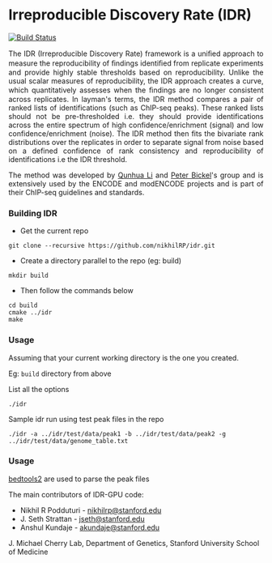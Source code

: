 Irreproducible Discovery Rate (IDR)
===
[![Build Status](https://travis-ci.org/nikhilRP/idr.svg?branch=master)](https://travis-ci.org/nikhilRP/idr)

<p align="justify">The IDR (Irreproducible Discovery Rate) framework is a uniﬁed approach to measure the reproducibility of ﬁndings identiﬁed from replicate experiments and provide highly stable thresholds based on reproducibility. Unlike the usual scalar measures of reproducibility, the IDR approach creates a curve, which quantitatively assesses when the ﬁndings are no longer consistent across replicates. In layman's terms, the IDR method compares a pair of ranked lists of identifications (such as ChIP-seq peaks). These ranked lists should not be pre-thresholded i.e. they should provide identifications across the entire spectrum of high confidence/enrichment (signal) and low confidence/enrichment (noise). The IDR method then fits the bivariate rank distributions over the replicates in order to separate signal from noise based on a defined confidence of rank consistency and reproducibility of identifications i.e the IDR threshold.</p>

<p align="justify">The method was developed by <a href="http://www.personal.psu.edu/users/q/u/qul12/index.html">Qunhua Li</a> and <a href="http://www.stat.berkeley.edu/~bickel/">Peter Bickel</a>'s group and is extensively used by the ENCODE and modENCODE  projects and is part of their ChIP-seq guidelines and standards.</p>

### Building IDR

* Get the current repo
```
git clone --recursive https://github.com/nikhilRP/idr.git
```
* Create a directory parallel to the repo (eg: build)
```
mkdir build
```
* Then follow the commands below 
```
cd build
cmake ../idr
make
```

### Usage

Assuming that your current working directory is the one you created. 

Eg: `build` directory from above

List all the options
 
```
./idr
```

Sample idr run using test peak files in the repo

```
./idr -a ../idr/test/data/peak1 -b ../idr/test/data/peak2 -g ../idr/test/data/genome_table.txt
```

### Usage

[bedtools2](https://github.com/arq5x/bedtools2) are used to parse the peak files 

The main contributors of IDR-GPU code:

  * Nikhil R Podduturi  - nikhilrp@stanford.edu
  * J. Seth Strattan    - jseth@stanford.edu
  * Anshul Kundaje      - akundaje@stanford.edu
  
J. Michael Cherry Lab, Department of Genetics, Stanford University School of Medicine
